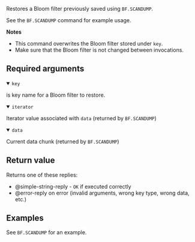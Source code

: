 Restores a Bloom filter previously saved using `BF.SCANDUMP`.

See the `BF.SCANDUMP` command for example usage.

<note><b>Notes</b>

- This command overwrites the Bloom filter stored under `key`. 
- Make sure that the Bloom filter is not changed between invocations.

</note>

## Required arguments

<details open><summary><code>key</code></summary>

is key name for a Bloom filter to restore.
</details>

<details open><summary><code>iterator</code></summary>

Iterator value associated with `data` (returned by `BF.SCANDUMP`)
</details>

<details open><summary><code>data</code></summary>

Current data chunk (returned by `BF.SCANDUMP`)
</details>

## Return value

Returns one of these replies:

- @simple-string-reply - `OK` if executed correctly
- @error-reply on error (invalid arguments, wrong key type, wrong data, etc.)

## Examples

See `BF.SCANDUMP` for an example.
